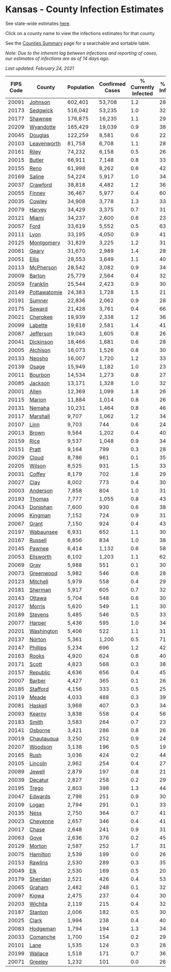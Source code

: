 # Kansas - County Infection Estimates

See state-wide estimates [here](/infections/us-ks).

Click on a county name to view the infections estimates for that county.

See the [Counties Summary](/infections/summary-counties) page for a searchable and sortable table.

*Note: Due to the inherent lag between infections and reporting of cases, our estimates of infections are as of 14 days ago.*

*Last updated: February 24, 2021*

|   FIPS Code |                       County |   Population |   Confirmed Cases |   % Currently Infected |   % Total Infected |
|-------------|------------------------------|--------------|-------------------|------------------------|--------------------|
|       20091 |           [Johnson](johnson) |      602,401 |            53,708 |                    1.2 |               28.2 |
|       20173 |         [Sedgwick](sedgwick) |      516,042 |            53,235 |                    1.0 |               32.7 |
|       20177 |           [Shawnee](shawnee) |      176,875 |            16,235 |                    1.1 |               29.1 |
|       20209 |       [Wyandotte](wyandotte) |      165,429 |            19,039 |                    0.9 |               38.8 |
|       20045 |           [Douglas](douglas) |      122,259 |             8,581 |                    0.6 |               22.3 |
|       20103 |   [Leavenworth](leavenworth) |       81,758 |             6,708 |                    1.1 |               28.7 |
|       20161 |               [Riley](riley) |       74,232 |             6,158 |                    0.5 |               26.7 |
|       20015 |             [Butler](butler) |       66,911 |             7,148 |                    0.8 |               33.3 |
|       20155 |                 [Reno](reno) |       61,998 |             8,262 |                    0.6 |               42.5 |
|       20169 |             [Saline](saline) |       54,224 |             5,917 |                    1.0 |               34.2 |
|       20037 |         [Crawford](crawford) |       38,818 |             4,482 |                    1.2 |               36.4 |
|       20055 |             [Finney](finney) |       36,467 |             5,977 |                    0.4 |               60.9 |
|       20035 |             [Cowley](cowley) |       34,908 |             3,778 |                    1.3 |               33.5 |
|       20079 |             [Harvey](harvey) |       34,429 |             3,375 |                    0.7 |               31.3 |
|       20121 |               [Miami](miami) |       34,237 |             2,600 |                    0.6 |               23.6 |
|       20057 |                 [Ford](ford) |       33,619 |             5,552 |                    0.5 |               63.6 |
|       20111 |                 [Lyon](lyon) |       33,195 |             4,050 |                    0.9 |               41.6 |
|       20125 |     [Montgomery](montgomery) |       31,829 |             3,225 |                    1.2 |               31.4 |
|       20061 |               [Geary](geary) |       31,670 |             2,989 |                    1.4 |               28.7 |
|       20051 |               [Ellis](ellis) |       28,553 |             3,649 |                    1.1 |               40.8 |
|       20113 |       [McPherson](mcpherson) |       28,542 |             3,082 |                    0.9 |               34.3 |
|       20009 |             [Barton](barton) |       25,779 |             2,564 |                    0.4 |               32.0 |
|       20059 |         [Franklin](franklin) |       25,544 |             2,423 |                    0.9 |               30.0 |
|       20149 | [Pottawatomie](pottawatomie) |       24,383 |             1,728 |                    1.5 |               21.6 |
|       20191 |             [Sumner](sumner) |       22,836 |             2,062 |                    0.9 |               28.0 |
|       20175 |             [Seward](seward) |       21,428 |             3,761 |                    0.4 |               66.5 |
|       20021 |         [Cherokee](cherokee) |       19,939 |             2,338 |                    1.2 |               36.9 |
|       20099 |           [Labette](labette) |       19,618 |             2,581 |                    1.4 |               41.2 |
|       20087 |       [Jefferson](jefferson) |       19,043 |             1,605 |                    0.8 |               26.6 |
|       20041 |       [Dickinson](dickinson) |       18,466 |             1,681 |                    0.6 |               28.4 |
|       20005 |         [Atchison](atchison) |       16,073 |             1,526 |                    0.8 |               30.1 |
|       20133 |             [Neosho](neosho) |       16,007 |             1,720 |                    1.2 |               33.4 |
|       20139 |               [Osage](osage) |       15,949 |             1,182 |                    1.0 |               23.1 |
|       20011 |           [Bourbon](bourbon) |       14,534 |             1,273 |                    0.8 |               27.5 |
|       20085 |           [Jackson](jackson) |       13,171 |             1,328 |                    1.0 |               32.6 |
|       20001 |               [Allen](allen) |       12,369 |             1,099 |                    1.8 |               26.9 |
|       20115 |             [Marion](marion) |       11,884 |             1,014 |                    0.8 |               26.6 |
|       20131 |             [Nemaha](nemaha) |       10,231 |             1,464 |                    0.8 |               46.1 |
|       20117 |         [Marshall](marshall) |        9,707 |             1,062 |                    1.2 |               34.8 |
|       20107 |                 [Linn](linn) |        9,703 |               744 |                    0.6 |               24.2 |
|       20013 |               [Brown](brown) |        9,564 |             1,202 |                    0.4 |               40.2 |
|       20159 |                 [Rice](rice) |        9,537 |             1,048 |                    0.9 |               34.4 |
|       20151 |               [Pratt](pratt) |        9,164 |               799 |                    0.3 |               28.0 |
|       20029 |               [Cloud](cloud) |        8,786 |               961 |                    0.1 |               35.4 |
|       20205 |             [Wilson](wilson) |        8,525 |               931 |                    1.5 |               33.5 |
|       20031 |             [Coffey](coffey) |        8,179 |               702 |                    1.6 |               29.0 |
|       20027 |                 [Clay](clay) |        8,002 |               773 |                    0.4 |               30.9 |
|       20003 |         [Anderson](anderson) |        7,858 |               804 |                    1.0 |               31.8 |
|       20193 |             [Thomas](thomas) |        7,777 |             1,055 |                    0.8 |               43.1 |
|       20043 |         [Doniphan](doniphan) |        7,600 |               930 |                    0.6 |               38.8 |
|       20095 |           [Kingman](kingman) |        7,152 |               724 |                    0.9 |               31.6 |
|       20067 |               [Grant](grant) |        7,150 |               924 |                    0.4 |               43.6 |
|       20197 |       [Wabaunsee](wabaunsee) |        6,931 |               652 |                    1.1 |               30.5 |
|       20167 |           [Russell](russell) |        6,856 |               834 |                    1.0 |               38.8 |
|       20145 |             [Pawnee](pawnee) |        6,414 |             1,132 |                    0.6 |               58.6 |
|       20053 |       [Ellsworth](ellsworth) |        6,102 |             1,203 |                    1.1 |               62.3 |
|       20069 |                 [Gray](gray) |        5,988 |               551 |                    0.1 |               30.8 |
|       20073 |       [Greenwood](greenwood) |        5,982 |               546 |                    0.6 |               28.9 |
|       20123 |         [Mitchell](mitchell) |        5,979 |               558 |                    0.4 |               29.7 |
|       20181 |           [Sherman](sherman) |        5,917 |               605 |                    0.7 |               32.6 |
|       20143 |             [Ottawa](ottawa) |        5,704 |               548 |                    0.6 |               30.3 |
|       20127 |             [Morris](morris) |        5,620 |               549 |                    1.1 |               30.7 |
|       20189 |           [Stevens](stevens) |        5,485 |               546 |                    0.5 |               33.0 |
|       20077 |             [Harper](harper) |        5,436 |               595 |                    1.0 |               34.3 |
|       20201 |     [Washington](washington) |        5,406 |               522 |                    1.1 |               31.0 |
|       20137 |             [Norton](norton) |        5,361 |             1,200 |                    0.5 |               71.8 |
|       20147 |         [Phillips](phillips) |        5,234 |               696 |                    1.2 |               42.2 |
|       20163 |               [Rooks](rooks) |        4,920 |               624 |                    0.6 |               40.4 |
|       20171 |               [Scott](scott) |        4,823 |               568 |                    0.3 |               38.1 |
|       20157 |         [Republic](republic) |        4,636 |               656 |                    0.4 |               45.5 |
|       20007 |             [Barber](barber) |        4,427 |               365 |                    0.1 |               26.2 |
|       20185 |         [Stafford](stafford) |        4,156 |               333 |                    0.5 |               25.7 |
|       20119 |               [Meade](meade) |        4,033 |               488 |                    0.3 |               39.5 |
|       20081 |           [Haskell](haskell) |        3,968 |               407 |                    0.3 |               34.2 |
|       20093 |             [Kearny](kearny) |        3,838 |               558 |                    0.4 |               56.0 |
|       20183 |               [Smith](smith) |        3,583 |               264 |                    0.7 |               23.5 |
|       20141 |           [Osborne](osborne) |        3,421 |               286 |                    0.8 |               26.0 |
|       20019 |     [Chautauqua](chautauqua) |        3,250 |               252 |                    0.9 |               24.4 |
|       20207 |           [Woodson](woodson) |        3,138 |               196 |                    0.5 |               19.9 |
|       20165 |                 [Rush](rush) |        3,036 |               424 |                    0.2 |               44.6 |
|       20105 |           [Lincoln](lincoln) |        2,962 |               254 |                    0.4 |               27.0 |
|       20089 |             [Jewell](jewell) |        2,879 |               197 |                    0.8 |               21.9 |
|       20039 |           [Decatur](decatur) |        2,827 |               258 |                    0.2 |               29.1 |
|       20195 |               [Trego](trego) |        2,803 |               398 |                    1.3 |               44.6 |
|       20047 |           [Edwards](edwards) |        2,798 |               251 |                    0.9 |               30.2 |
|       20109 |               [Logan](logan) |        2,794 |               291 |                    0.1 |               33.3 |
|       20135 |                 [Ness](ness) |        2,750 |               364 |                    0.7 |               41.8 |
|       20023 |         [Cheyenne](cheyenne) |        2,657 |               346 |                    0.4 |               41.0 |
|       20017 |               [Chase](chase) |        2,648 |               241 |                    0.9 |               31.8 |
|       20063 |                 [Gove](gove) |        2,636 |               376 |                    0.2 |               45.1 |
|       20129 |             [Morton](morton) |        2,587 |               252 |                    1.7 |               31.2 |
|       20075 |         [Hamilton](hamilton) |        2,539 |               199 |                    0.0 |               26.3 |
|       20153 |           [Rawlins](rawlins) |        2,530 |               289 |                    0.3 |               35.7 |
|       20049 |                   [Elk](elk) |        2,530 |               169 |                    0.5 |               20.4 |
|       20179 |         [Sheridan](sheridan) |        2,521 |               426 |                    0.4 |               53.6 |
|       20065 |             [Graham](graham) |        2,482 |               248 |                    0.1 |               32.2 |
|       20097 |               [Kiowa](kiowa) |        2,475 |               237 |                    0.4 |               30.0 |
|       20203 |           [Wichita](wichita) |        2,119 |               215 |                    0.4 |               32.3 |
|       20187 |           [Stanton](stanton) |        2,006 |               182 |                    0.5 |               30.9 |
|       20025 |               [Clark](clark) |        1,994 |               238 |                    0.4 |               40.0 |
|       20083 |         [Hodgeman](hodgeman) |        1,794 |               194 |                    1.3 |               34.7 |
|       20033 |         [Comanche](comanche) |        1,700 |               154 |                    0.2 |               29.0 |
|       20101 |                 [Lane](lane) |        1,535 |               124 |                    0.3 |               28.6 |
|       20199 |           [Wallace](wallace) |        1,518 |               171 |                    0.7 |               36.6 |
|       20071 |           [Greeley](greeley) |        1,232 |               101 |                    0.0 |               26.7 |